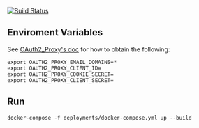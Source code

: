 [![Build Status](https://travis-ci.com/shihanng/oauth-demo.svg?branch=develop)](https://travis-ci.com/shihanng/oauth-demo)

## Enviroment Variables

See [OAuth2_Proxy's doc](https://pusher.github.io/oauth2_proxy/auth-configuration#google-auth-provider) for how to obtain the following:
```
export OAUTH2_PROXY_EMAIL_DOMAINS=*
export OAUTH2_PROXY_CLIENT_ID=
export OAUTH2_PROXY_COOKIE_SECRET=
export OAUTH2_PROXY_CLIENT_SECRET=
```


## Run
```
docker-compose -f deployments/docker-compose.yml up --build
```
